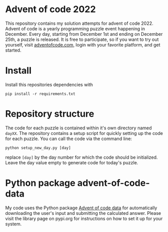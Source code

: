 # Advent of code 2022
This repository contains my solution attempts for advent of code 2022. Advent of
code is a yearly programming puzzle event happening in December. Every day, 
starting from December 1st and ending on December 25th, a puzzle is released.
It is free to participate, so if you want to try out yourself, 
visit [adventofcode.com](adventofcode.com), login with your favorite platform, 
and get started. 

# Install
Install this repositories dependencies with
```commandline
pip install -r requirements.txt
```

# Repository structure
The code for each puzzle is contained within it's own directory named `dayXX`.
The repository contains a setup script for quickly setting up the code for each
puzzle. You can call the code via the command line:
```commandline
python setup_new_day.py [day]
```
replace `[day]` by the day number for which the code should be initialized. 
Leave the day value empty to generate code for today's puzzle.

# Python package advent-of-code-data
My code uses the Python package 
[Advent of code data](https://pypi.org/project/advent-of-code-data/) for 
automatically downloading the user's input and submitting the calculated answer.
Please visit the library page on pypi.org for instructions on how to set it up 
for your system.